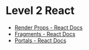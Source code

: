 # Level 2 React

- [Render Props - React Docs](https://reactjs.org/docs/render-props.html)
- [Fragments - React Docs](https://reactjs.org/docs/fragments.html)
- [Portals - React Docs](https://reactjs.org/docs/portals.html)

